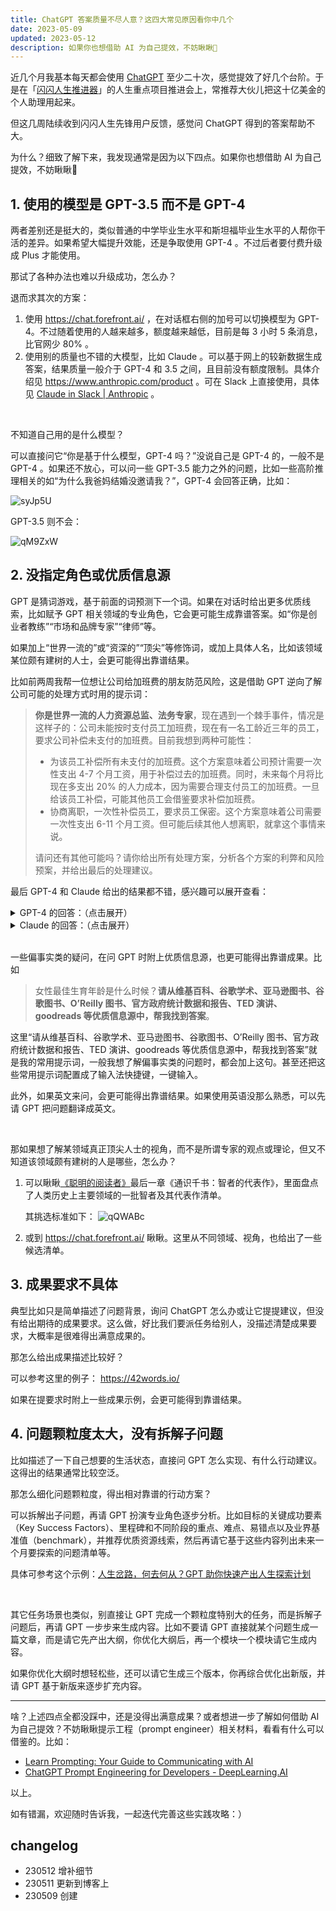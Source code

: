 ```yaml
---
title: ChatGPT 答案质量不尽人意？这四大常见原因看你中几个
date: 2023-05-09
updated: 2023-05-12
description: 如果你也想借助 AI 为自己提效，不妨瞅瞅🤗
---
```




近几个月我基本每天都会使用 [ChatGPT](https://chat.openai.com) 至少二十次，感觉提效了好几个台阶。于是在「[闪闪人生推进器](https://sunnylife42.com)」的人生重点项目推进会上，常推荐大伙儿把这十亿美金的个人助理用起来。

但这几周陆续收到闪闪人生先锋用户反馈，感觉问 ChatGPT 得到的答案帮助不大。

为什么？细致了解下来，我发现通常是因为以下四点。如果你也想借助 AI 为自己提效，不妨瞅瞅🤗




## 1. 使用的模型是 GPT-3.5 而不是 GPT-4 

两者差别还是挺大的，类似普通的中学毕业生水平和斯坦福毕业生水平的人帮你干活的差异。如果希望大幅提升效能，还是争取使用 GPT-4 。不过后者要付费升级成 Plus 才能使用。

那试了各种办法也难以升级成功，怎么办？

退而求其次的方案：

1. 使用 https://chat.forefront.ai/ ，在对话框右侧的加号可以切换模型为 GPT-4。不过随着使用的人越来越多，额度越来越低，目前是每 3 小时 5 条消息，比官网少 80% 。
2. 使用别的质量也不错的大模型，比如 Claude 。可以基于网上的较新数据生成答案，结果质量一般介于 GPT-4 和 3.5 之间，且目前没有额度限制。具体介绍见 https://www.anthropic.com/product 。可在 Slack 上直接使用，具体见 [Claude in Slack | Anthropic](https://www.anthropic.com/claude-in-slack) 。

<br>

不知道自己用的是什么模型？

可以直接问它“你是基于什么模型，GPT-4 吗？”没说自己是 GPT-4 的，一般不是 GPT-4 。如果还不放心，可以问一些 GPT-3.5 能力之外的问题，比如一些高阶推理相关的如“为什么我爸妈结婚没邀请我？”，GPT-4 会回答正确，比如：

![syJp5U](https://cdn.sunnyhuang.net/share/syJp5U.png/webp ':size=500')

GPT-3.5 则不会：

![qM9ZxW](https://cdn.sunnyhuang.net/share/qM9ZxW.png/webp ':size=500')


## 2. 没指定角色或优质信息源

GPT 是猜词游戏，基于前面的词预测下一个词。如果在对话时给出更多优质线索，比如赋予 GPT 相关领域的专业角色，它会更可能生成靠谱答案。如“你是创业者教练”“市场和品牌专家”“律师”等。

如果加上“世界一流的”或“资深的”“顶尖”等修饰词，或加上具体人名，比如该领域某位颇有建树的人士，会更可能得出靠谱结果。

比如前两周我帮一位想让公司给加班费的朋友防范风险，这是借助 GPT 逆向了解公司可能的处理方式时用的提示词：

> **你是世界一流的人力资源总监、法务专家**，现在遇到一个棘手事件，情况是这样子的：公司未能按时支付员工加班费，现在有一名工龄近三年的员工，要求公司补偿未支付的加班费。目前我想到两种可能性：
> * 为该员工补偿所有未支付的加班费。这个方案意味着公司预计需要一次性支出 4-7 个月工资，用于补偿过去的加班费。同时，未来每个月将比现在多支出 20% 的人力成本，因为需要合理支付员工的加班费。一旦给该员工补偿，可能其他员工会借鉴要求补偿加班费。
> * 协商离职，一次性补偿员工，要求员工保密。这个方案意味着公司需要一次性支出 6-11 个月工资。但可能后续其他人想离职，就拿这个事情来说。
> 
> 请问还有其他可能吗？请你给出所有处理方案，分析各个方案的利弊和风险预案，并给出最后的处理建议。

最后 GPT-4 和 Claude 给出的结果都不错，感兴趣可以展开查看：

<details>
  <summary>GPT-4 的回答：（点击展开）</summary>

在处理这样的问题时，确实需要权衡不同的方案，以找到最优的解决方式。根据你所提供的情况，我提出以下几种可能性：

1. **为该员工补偿所有未支付的加班费**：这个方案的优点是公平和透明。它可以增强员工的满意度和对公司的忠诚感。然而，这也意味着公司需要支付大量的补偿费用，可能会对公司财务产生压力。同时，如果其他员工知道了这个情况，他们可能也会要求补偿。要预防这种风险，公司应该建立起合理的加班支付制度，确保所有员工的权益都得到保障。

2. **协商离职，一次性补偿员工，要求员工保密**：这个方案的优点是可以迅速解决当前的问题，避免了可能的法律纠纷。然而，如果其他员工发现了这种情况，可能会对公司的声誉和员工士气产生负面影响。此外，这个方案也可能激发其他员工以此为借口寻求更高的离职补偿。

3. **与员工达成协议，逐步支付未支付的加班费**：这个方案的优点是可以降低公司的一次性支出，同时也显示了公司对员工权益的尊重。然而，这需要得到员工的同意，而且也可能导致其他员工对公司的支付制度产生疑虑。

4. **调整公司的加班政策，合理支付所有员工的加班费，同时考虑调整工作时间和工作量**：这个方案的优点是可以避免未来类似的问题，同时也可能提高员工的满意度和生产效率。然而，这可能会导致公司的运营成本上升，需要公司进行全面的财务规划。

在处理这个问题时，首先需要确认公司的法律责任，以及公司是否有能力支付这笔费用。如果公司有法律责任，并且有能力支付，我建议选择第一个方案：为该员工补偿所有未支付的加班费。同时，公司应该调整加班政策，确保所有员工的权益得到保障，避免未来类似的问题。这样做可以提高员工的满意度，同时也可以避免可能的法律风险。

然而，这个决策应该基于公司的具体情况，包括公司的财务状况，员工士气，和公司的长期战略规划。

如果公司的财务状况紧张，可以考虑第三个方案：与员工达成协议，逐步支付未支付的加班费。这种方式可以降低公司的一次性负担，但是需要保证在约定的时间内支付所有的费用，否则可能会导致信任问题。

无论采取哪种方案，公司都应该重新审视其加班政策和劳动法的合规性，以防止未来再次发生类似的问题。这可能包括改进时间记录系统，定期审计加班费的支付情况，以及提供员工教育，让他们了解他们的权利和公司的政策。

最后，我强烈建议在做出任何决策之前咨询法律专家，以确保公司遵守所有相关的劳动法规定，避免法律纠纷。

这是一个复杂的问题，需要综合考虑公司的法律责任，财务状况，员工士气，和公司的长期战略规划。希望这些建议能帮助你做出最好的决策。  

</details>


<details>
  <summary> Claude 的回答：（点击展开） </summary>

![Y56vZm](https://cdn.sunnyhuang.net/share/Y56vZm.jpg/webp ':size=500')
 

</details>

<br>

一些偏事实类的疑问，在问 GPT 时附上优质信息源，也更可能得出靠谱成果。比如

> 女性最佳生育年龄是什么时候？**请从维基百科、谷歌学术、亚马逊图书、谷歌图书、O’Reilly 图书、官方政府统计数据和报告、TED 演讲、goodreads 等优质信息源中，帮我找到答案**。

这里“请从维基百科、谷歌学术、亚马逊图书、谷歌图书、O’Reilly 图书、官方政府统计数据和报告、TED 演讲、goodreads 等优质信息源中，帮我找到答案”就是我的常用提示词，一般我想了解偏事实类的问题时，都会加上这句。甚至还把这些常用提示词配置成了输入法快捷键，一键输入。


此外，如果英文来问，会更可能得出靠谱结果。如果使用英语没那么熟悉，可以先请 GPT 把问题翻译成英文。

<br />

那如果想了解某领域真正顶尖人士的视角，而不是所谓专家的观点或理论，但又不知道该领域颇有建树的人是哪些，怎么办？ 

1. 可以瞅瞅[《聪明的阅读者》](https://book.douban.com/subject/36359767/)最后一章《通识千书：智者的代表作》，里面盘点了人类历史上主要领域的一批智者及其代表作清单。

    其挑选标准如下：
    ![qQWABc](https://cdn.sunnyhuang.net/share/qQWABc.png/webp ':size=200')

2. 或到 https://chat.forefront.ai/ 瞅瞅。这里从不同领域、视角，也给出了一些候选清单。




## 3. 成果要求不具体

典型比如只是简单描述了问题背景，询问 ChatGPT 怎么办或让它提提建议，但没有给出期待的成果要求。这么做，好比我们要派任务给别人，没描述清楚成果要求，大概率是很难得出满意成果的。

那怎么给出成果描述比较好？

可以参考这里的例子： https://42words.io/

如果在提要求时附上一些成果示例，会更可能得到靠谱结果。

## 4. 问题颗粒度太大，没有拆解子问题

比如描述了一下自己想要的生活状态，直接问 GPT 怎么实现、有什么行动建议。这得出的结果通常比较空泛。

那怎么细化问题颗粒度，得出相对靠谱的行动方案？

可以拆解出子问题，再请 GPT 扮演专业角色逐步分析。比如目标的关键成功要素（Key Success Factors）、里程碑和不同阶段的重点、难点、易错点以及业界基准值（benchmark），并推荐优质资源线索，然后再请它基于这些内容列出未来一个月要探索的问题清单等。

具体可参考这个示例：[人生岔路，何去何从？GPT 助你快速产出人生探索计划](https://sunnylife42.com/docs/project-meta/case1-p2-restaurant)

<br />

其它任务场景也类似，别直接让 GPT 完成一个颗粒度特别大的任务，而是拆解子问题后，再请 GPT 一步步来生成内容。比如不要请 GPT 直接就某个问题生成一篇文章，而是请它先产出大纲，你优化大纲后，再一个模块一个模块请它生成内容。

如果你优化大纲时想轻松些，还可以请它生成三个版本，你再综合优化出新版，并请 GPT 基于新版来逐步扩充内容。


---


啥？上述四点全都没踩中，还是没得出满意成果？或者想进一步了解如何借助 AI 为自己提效？不妨瞅瞅提示工程（prompt engineer）相关材料，看看有什么可以借鉴的。比如：

- [Learn Prompting: Your Guide to Communicating with AI](https://learnprompting.org/zh-Hans/docs/intro)
- [ChatGPT Prompt Engineering for Developers - DeepLearning.AI](https://www.deeplearning.ai/short-courses/chatgpt-prompt-engineering-for-developers/)

以上。

如有错漏，欢迎随时告诉我，一起迭代完善这些实践攻略：）


## changelog

- 230512 增补细节
- 230511 更新到博客上
- 230509 创建

